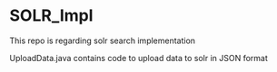 # SOLR_Impl
This repo is regarding solr search implementation


UploadData.java contains code to upload data to solr in JSON format 
